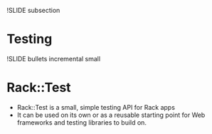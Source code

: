 !SLIDE subsection
# Testing 

!SLIDE bullets incremental small
# Rack::Test
* Rack::Test is a small, simple testing API for Rack apps
* It can be used on its own or as a reusable starting point for Web frameworks and testing libraries to build on.
